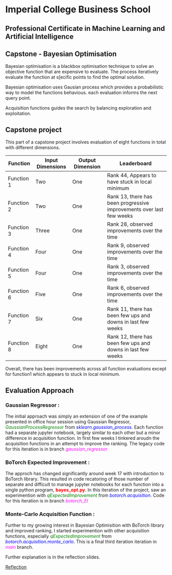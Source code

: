 # Imperial College Business School
## Professional Certificate in Machine Learning and Artificial Intelligence
## Capstone - Bayesian Optimisation

Bayesian optimisation is a blackbox optimisation technique to solve an objective function that are expensive to evaluate. 
The process iteratively evaluate the function at s[ecific points to find the optimal solution.

Bayesian optimisation uses Gausian process which provides a probabilistic way to model the functions behavious. each evaluation informs the next query point.

Acquisition functions guides the search by balancing exploration and exploitation.

## Capstone project
This part of a capstone project involves evaluation of eight functions in total with different dimensions.

|Function|Input Dimensions|Output Dimension| Leaderboard |
|--------|----------------|----------------|------------|
|Function 1| Two | One| Rank 44, Appears to have stuck in local minimum |
|Function 2| Two | One| Rank 13, there has been progressive improvements over last few weeks|
|Function 3| Three | One| Rank 28, observed improvements over the time |
|Function 4| Four | One| Rank 9, observed improvements over the time  |
|Function 5| Four | One| Rank 3, observed improvements over the time  |
|Function 6| Five | One| Rank 6, observed improvements over the time |
|Function 7| Six | One| Rank 11, there has been few ups and downs in last few weeks |
|Function 8| Eight | One| Rank 12, there has been few ups and downs in last few weeks | 

Overall, there has been improvements across all function evaluations except for function1 which appears to stuck in local minimum.

## Evaluation Approach
### Gaussian Regressor :

The initial approach was simply an extension of one of the example presented in office hour session using Gaussian Regressor, <span style="color:green; font-style:italic">GaussianProcessRegressor</span> from <span style="color:blue; font-style:italic">sklearn.gaussian_process</span>.
Each function had a separate jupyter notebook, largely similar to each other but a minor difference in acquisition function. In first few weeks I tinkered aroudn the acquisition functions in an attempt to improve the ranking. The legacy code for this iteration is in branch <span style="color:magenta; font-style:italic">gaussian_regressor</span>

### BoTorch Expected Improvement :
The approch has changed significantly around week 17 with introduction to BoTorch library. This resulted in code recatoring of those number of separate and difficult to manage jupyter notebooks for each function into a single python program, <span style="color:red; font-weight:bold">bayes_opt.py</span>. In this iteration of the project, saw an experimention with <span style="color:green; font-style:italic">qExpectedImprovement</span> from <span style="color:blue; font-style:italic">botorch.acquisition</span>. Code for this iteration is in branch <span style="color:magenta; font-style:italic">botorch_EI</span>

### Monte-Carlo Acquisition Function :
Further to my growing interest in Bayesian Optimisition with BoTorch library and improved ranking, I started experimention with other acquisition functions, especially <span style="color:green; font-style:italic">qExpectedImprovement</span> from <span style="color:blue; font-style:italic">botorch.acquisition.monte_carlo</span>. This is a final third iteration iteration in <span style="color:magenta; font-style:italic">main</span> branch.

Further explanation is in the reflection slides.

[Reflection](https://infoscale.github.io/ICBS-AIML-Capstone/reflection.html)
